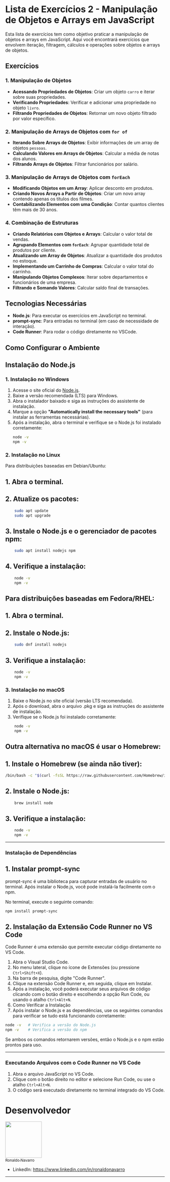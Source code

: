 # Lista de Exercícios 2 - Manipulação de Objetos e Arrays em JavaScript

Esta lista de exercícios tem como objetivo praticar a manipulação de objetos e arrays em JavaScript. Aqui você encontrará exercícios que envolvem iteração, filtragem, cálculos e operações sobre objetos e arrays de objetos.

## Exercícios

### 1. Manipulação de Objetos
- **Acessando Propriedades de Objetos**: Criar um objeto `carro` e iterar sobre suas propriedades.
- **Verificando Propriedades**: Verificar e adicionar uma propriedade no objeto `livro`.
- **Filtrando Propriedades de Objetos**: Retornar um novo objeto filtrado por valor específico.

### 2. Manipulação de Arrays de Objetos com `for of`
- **Iterando Sobre Arrays de Objetos**: Exibir informações de um array de objetos `pessoas`.
- **Calculando Valores em Arrays de Objetos**: Calcular a média de notas dos alunos.
- **Filtrando Arrays de Objetos**: Filtrar funcionários por salário.

### 3. Manipulação de Arrays de Objetos com `forEach`
- **Modificando Objetos em um Array**: Aplicar desconto em produtos.
- **Criando Novos Arrays a Partir de Objetos**: Criar um novo array contendo apenas os títulos dos filmes.
- **Contabilizando Elementos com uma Condição**: Contar quantos clientes têm mais de 30 anos.

### 4. Combinação de Estruturas
- **Criando Relatórios com Objetos e Arrays**: Calcular o valor total de vendas.
- **Agrupando Elementos com `forEach`**: Agrupar quantidade total de produtos por cliente.
- **Atualizando um Array de Objetos**: Atualizar a quantidade dos produtos no estoque.
- **Implementando um Carrinho de Compras**: Calcular o valor total do carrinho.
- **Manipulando Objetos Complexos**: Iterar sobre departamentos e funcionários de uma empresa.
- **Filtrando e Somando Valores**: Calcular saldo final de transações.

## Tecnologias Necessárias

- **Node.js**: Para executar os exercícios em JavaScript no terminal.
- **prompt-sync**: Para entradas no terminal (em caso de necessidade de interação).
- **Code Runner**: Para rodar o código diretamente no VSCode.

## Como Configurar o Ambiente


## Instalação do Node.js

### 1. **Instalação no Windows**

1. Acesse o site oficial do [Node.js](https://nodejs.org/).
2. Baixe a versão recomendada (LTS) para Windows.
3. Abra o instalador baixado e siga as instruções do assistente de instalação.
4. Marque a opção **"Automatically install the necessary tools"** (para instalar as ferramentas necessárias).
5. Após a instalação, abra o terminal e verifique se o Node.js foi instalado corretamente:
   ```bash
   node -v
   npm -v


### 2. **Instalação no Linux**
Para distribuições baseadas em Debian/Ubuntu:
## 1. Abra o terminal.
## 2. Atualize os pacotes:
```bash
    sudo apt update
    sudo apt upgrade
```

## 3. Instale o Node.js e o gerenciador de pacotes npm:
```bash
    sudo apt install nodejs npm
```
## 4. Verifique a instalação:
```bash
    node -v
    npm -v
```
## Para distribuições baseadas em Fedora/RHEL:
## 1. Abra o terminal.
## 2. Instale o Node.js:
```bash
    sudo dnf install nodejs
```
## 3. Verifique a instalação:
```bash
    node -v
    npm -v
```

### 3. Instalação no macOS

1. Baixe o Node.js no site oficial (versão LTS recomendada).
2. Após o download, abra o arquivo .pkg e siga as instruções do assistente de instalação.
3. Verifique se o Node.js foi instalado corretamente:
```bash
    node -v
    npm -v
```
## Outra alternativa no macOS é usar o Homebrew:

## 1. Instale o Homebrew (se ainda não tiver):

```bash
/bin/bash -c "$(curl -fsSL https://raw.githubusercontent.com/Homebrew/install/HEAD/install.sh)"
```

## 2. Instale o Node.js:

```bash
    brew install node
```

## 3. Verifique a instalação:
```bash
    node -v
    npm -v
```
---

### Instalação de Dependências

## 1. Instalar prompt-sync
prompt-sync é uma biblioteca para capturar entradas de usuário no terminal. Após instalar o Node.js, você pode instalá-la facilmente com o npm.

No terminal, execute o seguinte comando:
```bash
npm install prompt-sync
```

## 2. Instalação da Extensão Code Runner no VS Code
Code Runner é uma extensão que permite executar código diretamente no VS Code.

1. Abra o Visual Studio Code.
2. No menu lateral, clique no ícone de Extensões (ou pressione `Ctrl+Shift+X`).
3. Na barra de pesquisa, digite "Code Runner".
4. Clique na extensão Code Runner e, em seguida, clique em Instalar.
5. Após a instalação, você poderá executar seus arquivos de código clicando com o botão direito e escolhendo a opção Run Code, ou usando o atalho `Ctrl+Alt+N`.
6. Como Verificar a Instalação
7. Após instalar o Node.js e as dependências, use os seguintes comandos para verificar se tudo está funcionando corretamente:
```bash
node -v   # Verifica a versão do Node.js
npm -v    # Verifica a versão do npm
```

Se ambos os comandos retornarem versões, então o Node.js e o npm estão prontos para uso.

---

### Executando Arquivos com o Code Runner no VS Code

1. Abra o arquivo JavaScript no VS Code.
2. Clique com o botão direito no editor e selecione Run Code, ou use o atalho `Ctrl+Alt+N`.
3. O código será executado diretamente no terminal integrado do VS Code.

# Desenvolvedor

[<img loading="lazy" src="https://avatars.githubusercontent.com/u/134724019?v=4" width=115><br><sub>Ronaldo Navarro</sub>](https://github.com/ronaldosnavarro)
- LinkedIn: https://www.linkedin.com/in/ronaldonavarro

---